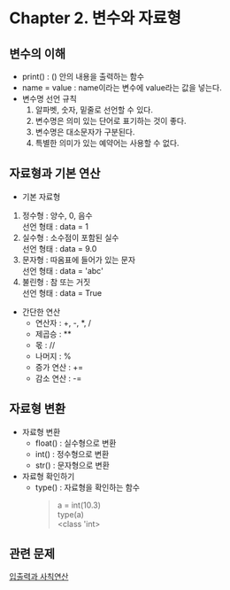 # Chapter 2. 변수와 자료형

## 변수의 이해
- print() : () 안의 내용을 출력하는 함수
- name = value : name이라는 변수에 value라는 값을 넣는다.
- 변수명 선언 규칙<br>
  1. 알파벳, 숫자, 밑줄로 선언할 수 있다.<br>
  1. 변수명은 의미 있는 단어로 표기하는 것이 좋다.<br>
  1. 변수명은 대소문자가 구분된다.<br>
  1. 특별한 의미가 있는 예약어는 사용할 수 없다.<br>

## 자료형과 기본 연산
- 기본 자료형
1. 정수형 : 양수, 0, 음수<br>
선언 형태 : data = 1
1. 실수형 : 소수점이 포함된 실수<br>
선언 형태 : data = 9.0
1. 문자형 : 따옴표에 들어가 있는 문자<br>
선언 형태 : data = 'abc'
1. 불린형 : 참 또는 거짓<br>
선언 형태 : data = True
- 간단한 연산
  - 연산자 : +, -, *, /
  - 제곱승 : **
  - 몫 : //
  - 나머지 : %
  - 증가 연산 : +=
  - 감소 연산 : -=
  
## 자료형 변환
- 자료형 변환
  - float() : 실수형으로 변환
  - int() : 정수형으로 변환
  - str() : 문자형으로 변환
- 자료형 확인하기
  - type() : 자료형을 확인하는 함수<br>
    > a = int(10.3)<br>
    > type(a)<br>
    > <class 'int>

## 관련 문제
[입출력과 사칙연산](https://www.acmicpc.net/step/1)
